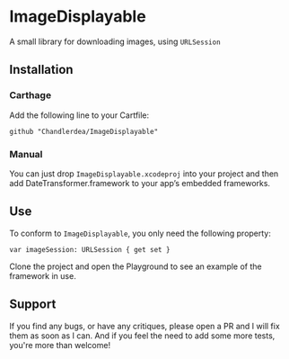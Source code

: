 # ImageDisplayable
A small library for downloading images, using `URLSession`

## Installation

### Carthage

Add the following line to your Cartfile:

```github "Chandlerdea/ImageDisplayable"```

### Manual

You can just drop `ImageDisplayable.xcodeproj` into your project and then add DateTransformer.framework to your app’s embedded frameworks.

## Use

To conform to `ImageDisplayable`, you only need the following property:

```var imageSession: URLSession { get set }```

Clone the project and open the Playground to see an example of the framework in use.

## Support

If you find any bugs, or have any critiques, please open a PR and I will fix them as soon as I can. And if you feel the need to add some more tests, you're more than welcome!
